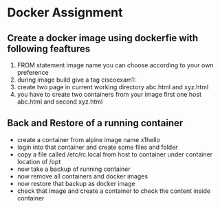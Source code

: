 # Docker Assignment 

## Create a docker image using dockerfie with following feaftures

<ol>
          <li> FROM statement image name you can choose according to your own preference </li>
          <li> during image build give a tag  ciscoexam1:<yourname> </li>
           <li> create two page in current working directory abc.html and xyz.html </li>
          <li> you have to create two containers from your image first one host abc.html and second xyz.html </li>
          
</ol>


##  Back and Restore of  a running container 

<ul>
          <li> create a container from alpine image name x1hello </li>
          <li> login into that container and create some files and folder </li>
          <li> copy a file called /etc/rc.local from host to container under container location of /opt </li>
          <li> now take a backup of running container </li>
          <li> now remove all containers and docker images </li>
          <li> now restore that backup as docker image </li>
          <li> check that image and create a container to check the content inside container </li>
</ul>
